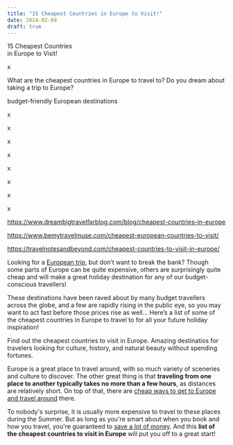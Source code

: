 ```yaml
---
title: "15 Cheapest Countries in Europe to Visit!"
date: 2024-02-04
draft: true
---
```


15 Cheapest Countries  
in Europe to Visit!

<!--more--> x  
  
What are the cheapest countries in Europe to travel to? Do you dream about taking a trip to Europe?   
  
budget-friendly European destinations

x

x

x

x

x

x

x

x  
  
https://www.dreambigtravelfarblog.com/blog/cheapest-countries-in-europe  
  
https://www.bemytravelmuse.com/cheapest-european-countries-to-visit/  
  
https://travelnotesandbeyond.com/cheapest-countries-to-visit-in-europe/

Looking for a [European trip](https://www.contiki.com/en-us/destinations/europe), but don’t want to break the bank? Though some parts of Europe can be quite expensive, others are surprisingly quite cheap and will make a great holiday destination for any of our budget-conscious travellers! 

These destinations have been raved about by many budget travellers across the globe, and a few are rapidly rising in the public eye, so you may want to act fast before those prices rise as well… Here’s a list of some of the cheapest countries in Europe to travel to for all your future holiday inspiration!  
  
Find out the cheapest countries to visit in Europe. Amazing destinatios for travelers looking for culture, history, and natural beauty without spending fortunes.  
  

Europe is a great place to travel around, with so much variety of sceneries and culture to discover. The other great thing is that **traveling from one place to another typically takes no more than a few hours**, as distances are relatively short. On top of that, there are [cheap ways to get to Europe and travel around](https://www.worldpackers.com/articles/cheapest-way-to-get-to-europe) there.

To nobody's surprise, it is usually more expensive to travel to these places during the Summer. But as long as you're smart about when you book and how you travel, you're guaranteed to [save a lot of money](https://www.worldpackers.com/articles/best-ways-to-save-money-while-traveling). And this **list of the cheapest countries to visit in Europe** will put you off to a great start!
